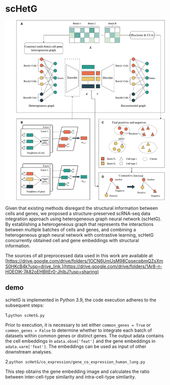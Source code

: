 # scHetG

![overview](/overview.png "overview")

Given that existing methods disregard the structural information between cells and genes, we proposed a structure-preserved scRNA-seq data integration approach using heterogeneous graph neural network (scHetG). By establishing a heterogeneous graph that represents the interactions between multiple batches of cells and genes, and combining a heterogeneous graph neural network with contrastive learning, scHetG concurrently obtained cell and gene embeddings with structural information. 

The sources of all preprocessed data used in this work are available at [https://drive.google.com/drive/folders/1OCN6UmUsM98CpsecpbmQZsXmS0HKcB4k?usp=drive_link.](https://drive.google.com/drive/folders/1Ar8-n-HOEOlK-7A82oEHBItEr0-JhIbJ?usp=sharing)

## demo

scHetG is implemented in Python 3.9, the code execution adheres to the subsequent steps:

1.```python scHetG.py```

Prior to execution, it is necessary to set either ```common_genes = True``` or ```common_genes = False``` to determine whether to integrate each batch of datasets within common genes or distinct genes. 
The output adata contains the cell embeddings in ```adata.obsm['feat']``` and the gene embeddings in ```adata.varm['feat']```. The embeddings can be used as input of other downstream analyses.

2.```python scHetG/co_expression/gene_co_expression_human_lung.py```

This step obtains the gene embedding image and calculates the ratio between inter-cell-type similarity and intra-cell-type similarity.
